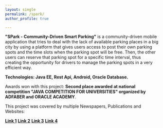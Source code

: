 ```yaml
---
layout: single
permalink: /spark/
author_profile: true

---
```


**"SPark - Community-Driven Smart Parking"** is a community-driven mobile application that tries to deal with the lack of available parking places in a big city by using a platform that gives users access to post their own parking spots and the time slots when the parking spot will be free. Then, the other users can reserve that parking spot for a specific time interval, thus creating the opportunity for drivers to manage the parking spots in a very efficient way.

**Technologies: Java EE, Rest Api, Android, Oracle Database.**


Awards won with this project: **Second place awarded at national competition "JAVA COMPETITION FOR UNIVERSITIES" organized by ADFABER and ORACLE ACADEMY**. 

This project was covered by multiple Newspapers, Publications and Websites:

[**Link 1**](https://adfaber.org/aplicatii-pentru-un-oras-smart-concursul-national-pentru-tinerii-dezvoltatori-java/)
[**Link 2**](https://romaniansmartcity.ro/competitia-java-pentru-universitati-oracle-academy/)
[**Link 3**](https://www.stiri.ong/ong/cultura-si-it/competitia-java-pentru-universitati)
[**Link 4**](https://www.prwave.ro/aplicatii-pentru-un-oras-smart-adfaber-anunta-castigatorii-celui-de-al-3-lea-concurs-competitia-java-pentru-universitati-concursul-national-pentru-tinerii-programatori/)









